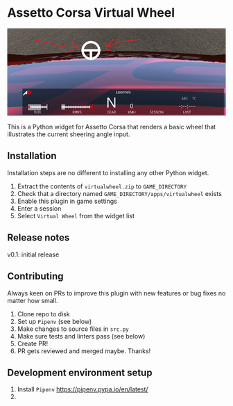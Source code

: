 # Assetto Corsa Virtual Wheel

![screenshot of plugin in action](screenie.jpg "lol")
<screenshot here>

This is a Python widget for Assetto Corsa that renders a basic wheel that illustrates the current sheering angle input.

## Installation
Installation steps are no different to installing any other Python widget.

1. Extract the contents of `virtualwheel.zip` to `GAME_DIRECTORY`
2. Check that a directory named `GAME_DIRECTORY/apps/virtualwheel` exists
3. Enable this plugin in game settings
4. Enter a session
5. Select `Virtual Wheel` from the widget list

## Release notes
v0.1: initial release

## Contributing
Always keen on PRs to improve this plugin with new features or bug fixes no matter how small.
1. Clone repo to disk
2. Set up `Pipenv` (see below) 
3. Make changes to source files in `src.py`
4. Make sure tests and linters pass (see below)
5. Create PR! 
6. PR gets reviewed and merged maybe. Thanks!

## Development environment setup
1. Install `Pipenv` https://pipenv.pypa.io/en/latest/
2. 
